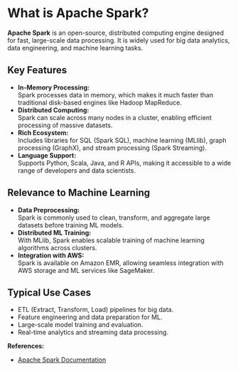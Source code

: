 # What is Apache Spark?

**Apache Spark** is an open-source, distributed computing engine designed for fast, large-scale data processing. It is widely used for big data analytics, data engineering, and machine learning tasks.

## Key Features

- **In-Memory Processing:**  
  Spark processes data in memory, which makes it much faster than traditional disk-based engines like Hadoop MapReduce.
- **Distributed Computing:**  
  Spark can scale across many nodes in a cluster, enabling efficient processing of massive datasets.
- **Rich Ecosystem:**  
  Includes libraries for SQL (Spark SQL), machine learning (MLlib), graph processing (GraphX), and stream processing (Spark Streaming).
- **Language Support:**  
  Supports Python, Scala, Java, and R APIs, making it accessible to a wide range of developers and data scientists.

## Relevance to Machine Learning

- **Data Preprocessing:**  
  Spark is commonly used to clean, transform, and aggregate large datasets before training ML models.
- **Distributed ML Training:**  
  With MLlib, Spark enables scalable training of machine learning algorithms across clusters.
- **Integration with AWS:**  
  Spark is available on Amazon EMR, allowing seamless integration with AWS storage and ML services like SageMaker.

## Typical Use Cases

- ETL (Extract, Transform, Load) pipelines for big data.
- Feature engineering and data preparation for ML.
- Large-scale model training and evaluation.
- Real-time analytics and streaming data processing.

**References:**  
- [Apache Spark Documentation](https://spark.apache.org/docs/latest/)
